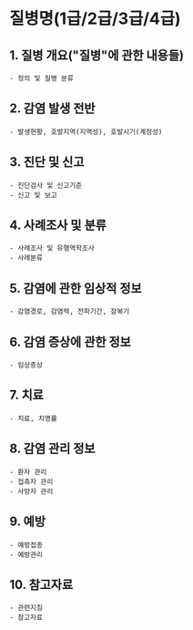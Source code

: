# 질병명(1급/2급/3급/4급)

## 1. 질병 개요("질병"에 관한 내용들)
    - 정의 및 질병 분류

## 2. 감염 발생 전반
    - 발생현황, 호발지역(지역성), 호발시기(계정성)

## 3. 진단 및 신고
    - 진단검사 및 신고기준
    - 신고 및 보고

## 4. 사례조사 및 분류
    - 사례조사 및 유행역학조사
    - 사례분류

## 5. 감염에 관한 임상적 정보
    - 감염경로, 감염력, 전파기간, 잠복기

## 6. 감염 증상에 관한 정보
    - 임상증상

## 7. 치료
    - 치료, 치명률
    
## 8. 감염 관리 정보
    - 환자 관리
    - 접촉자 관리
    - 사망자 관리

## 9. 예방
    - 예방접종
    - 예방관리

## 10. 참고자료
    - 관련지침
    - 참고자료